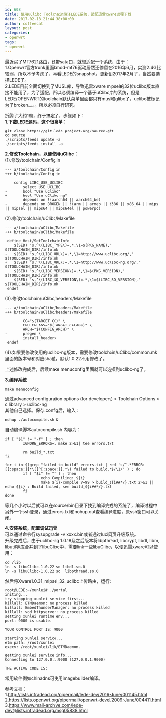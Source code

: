 ```yaml
---
id: 608
title: 使用uClibc Toolchain编译LEDE系统，适配迅雷xware远程下载
date: 2017-02-18 21:44:38+00:00
author: coffeecat
layout: post
categories:
- openwrt
tags:
- openwrt
---
```

最近买了MT7621路由，还带sata口，就想适配一个系统，由于：  
1.Openwrt官方trunk里面kmod-mt76驱动居然还停留在2016年6月，实测2.4G比较弱，所以不予考虑了，再看LEDE的snapshot，更新到2017年2月了，当然要选择LEDE了。  
2.LEDE目前全面切换到了MUSL库，导致迅雷xware mipsel的32位uclibc版本直接不能用了，为了适配，所以必须编译一个基于uClibc库的系统，但是LEDE/OPENWRT的toolchain默认菜单里面都只有musl和glibc了，uclibc被标记为了broken。。。。所以必须自行研究。

折腾了大约1周，终于搞定了，步骤如下：  
**1.下载LEDE源码，这个很简单：**  
<!--more-->

<pre><code class="language-sh">git clone https://git.lede-project.org/source.git
cd source
./scripts/feeds update -a
./scripts/feeds install -a</code></pre>

**2.修改Toolchain，以便使用uClibc：**  
(1).修改/toolchain/Config.in

<pre><code class="language-vim">--- a/toolchain/Config.in
+++ b/toolchain/Config.in
 
 	config LIBC_USE_UCLIBC
 		select USE_UCLIBC
-		bool "Use uClibc"
+		bool "Use uClibc-ng"
 		depends on !(aarch64 || aarch64_be)
-		depends on BROKEN || !(arm || armeb || i386 || x86_64 || mips || mipsel || mips64 || mips64el || powerpc)</code></pre>

(2).修改/toolchain/uClibc/Makefile 

<pre><code class="language-vim">--- a/toolchain/uClibc/Makefile
+++ b/toolchain/uClibc/Makefile

 define Host/SetToolchainInfo
 	$(SED) 's,^\(LIBC_TYPE\)=.*,\1=$(PKG_NAME),' $(TOOLCHAIN_DIR)/info.mk
-	$(SED) 's,^\(LIBC_URL\)=.*,\1=http://www.uclibc.org/,' $(TOOLCHAIN_DIR)/info.mk
+	$(SED) 's,^\(LIBC_URL\)=.*,\1=http://www.uclibc-ng.org/,' $(TOOLCHAIN_DIR)/info.mk
 	$(SED) 's,^\(LIBC_VERSION\)=.*,\1=$(PKG_VERSION),' $(TOOLCHAIN_DIR)/info.mk
 	$(SED) 's,^\(LIBC_SO_VERSION\)=.*,\1=$(LIBC_SO_VERSION),' $(TOOLCHAIN_DIR)/info.mk
 endef</code></pre>

(3).修改toolchain/uClibc/headers/Makefile

<pre><code class="language-vim">--- a/toolchain/uClibc/headers/Makefile
+++ b/toolchain/uClibc/headers/Makefile
 
 		CC="$(TARGET_CC)" \
 		CPU_CFLAGS="$(TARGET_CFLAGS)" \
 		ARCH="$(CONFIG_ARCH)" \
-		pregen \
 		install_headers
 endef</code></pre>

(4).如果要修改使用的uclibc-ng版本，需要修改toolchain/uClibc/common.mk里面的版本号和对应sha值，默认1.0.22不用修改了。

上述修改完成后，后续make menuconfig里面就可以选择到uclibc-ng了。

**3.编译系统**

<pre><code class="language-sh">make menuconfig</code></pre>

通过advanced configuration options (for developers) > Toolchain Options > c library > uclibc-ng  
其他自己选择。保存.config后，输入：

<pre><code class="language-sh">nohup ./autocompile.sh &</code></pre>

自动编译脚本autocompile.sh 内容为：

<pre><code class="language-vim">if [ "$1" != "-f" ] ; then
        IGNORE_ERRORS=1 make 2&gt;&1| tee errors.txt

        rm build_*.txt
fi

for i in $(grep "failed to build" errors.txt | sed 's/^.*ERROR:[[:space:]]*\([^[:space:]].*\) failed to build.*$/\1/' ) ; do
        if [ "$i" != "" ] ; then
                echo Compiling: ${i}
                make ${i}-compile V=99 &gt; build_${i##*/}.txt 2&gt;&1 || echo ${i} : Build failed, see build_${i##*/}.txt
        fi
done
</code></pre>

等几个小时以后就可以在source/bin目录下找到编译完成的系统了，编译过程中另外一个ssh登录，通过errors.txt和nohup.out查看编译进度，原ssh窗口可以关闭。

**4.安装系统，配置调试迅雷**  
可以通过命令行sysupgrade -v xxxx.bin或者通过luci网页升级系统。  
升级完成后，由于uclibc-ng 1.0.18及之后版本将libpthread, libcrypt, libdl, libm, libutil等库合并到了libuClibc中，需要link一些libuClibc，以便迅雷xware可以使用：

<pre><code class="language-sh">cd /lib
ln -s libuClibc-1.0.22.so libdl.so.0
ln -s libuClibc-1.0.22.so  libpthread.so.0 </code></pre>

然后将Xware1.0.31\_mipsel\_32_uclibc上传路由，运行:

<pre><code class="language-sh">root@LEDE:~/xunlei# ./portal
initing...
try stopping xunlei service first...
killall: ETMDaemon: no process killed
killall: EmbedThunderManager: no process killed
killall: vod_httpserver: no process killed
setting xunlei runtime env...
port: 9000 is usable.

YOUR CONTROL PORT IS: 9000

starting xunlei service...
etm path: /root/xunlei
execv: /root/xunlei/lib/ETMDaemon.

getting xunlei service info...
Connecting to 127.0.0.1:9000 (127.0.0.1:9000)

THE ACTIVE CODE IS: </code></pre>

常用软件例如chinadns可使用imagebuilder编译。  


参考文档：  
1.http://lists.infradead.org/pipermail/lede-dev/2016-June/001145.html  
2.https://lists.openwrt.org/pipermail/openwrt-devel/2009-June/004411.html  
3.https://www.mail-archive.com/lede-dev@lists.infradead.org/msg05838.html
